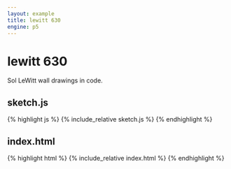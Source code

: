 ```yaml
---
layout: example
title: lewitt 630
engine: p5
---
```


# lewitt 630  

Sol LeWitt wall drawings in code.  

## sketch.js 
{% highlight js %}
{% include_relative sketch.js %}
{% endhighlight %}
## index.html 
{% highlight html %}
{% include_relative index.html %}
{% endhighlight %}
